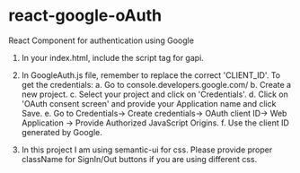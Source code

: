 # react-google-oAuth
React Component for authentication using Google

1. In your index.html, include the script tag for gapi.


2. In GoogleAuth.js file, remember to replace the correct 'CLIENT_ID'.
  To get the credentials:
    a. Go to console.developers.google.com/
    b. Create a new project.
    c. Select your project and click on 'Credentials'.
    d. Click on 'OAuth consent screen' and provide your Application name and click Save.
    e. Go to Credentials-> Create credentials-> OAuth client ID-> Web Application -> Provide Authorized JavaScript Origins.
    f. Use the client ID generated by Google.

3. In this project I am using semantic-ui for css. Please provide proper className for SignIn/Out buttons if you are using different css.
